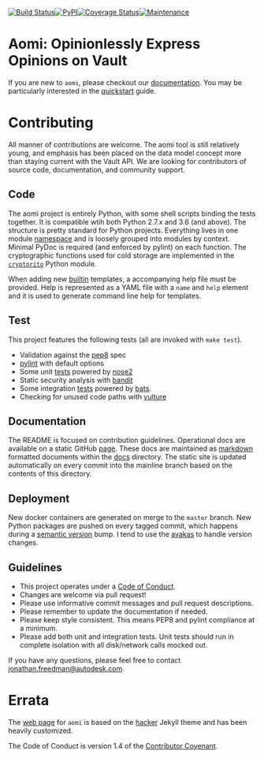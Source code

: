 [![Build Status](https://travis-ci.org/Autodesk/aomi.svg?branch=master)](https://travis-ci.org/Autodesk/aomi)[![PyPI](https://img.shields.io/pypi/v/aomi.svg)](https://pypi.python.org/pypi/aomi)[![Coverage Status](https://coveralls.io/repos/github/Autodesk/aomi/badge.svg?branch=master)](https://coveralls.io/github/Autodesk/aomi?branch=master)[![Maintenance](https://img.shields.io/maintenance/yes/2017.svg)]()

# Aomi: Opinionlessly Express Opinions on Vault

If you are new to `aomi`, please checkout our [documentation](https://autodesk.github.io/aomi). You may be particularly interested in the [quickstart](https://autodesk.github.io/aomi/quickstart) guide.

# Contributing

All manner of contributions are welcome. The aomi tool is still relatively young, and emphasis has been placed on the data model concept more than staying current with the Vault API. We are looking for contributors of source code, documentation, and community support.

## Code

The aomi project is entirely Python, with some shell scripts binding the tests together. It is compatible wtih both Python 2.7.x and 3.6 (and above). The structure is pretty standard for Python projects. Everything lives in one module [namespace](https://github.com/Autodesk/aomi/tree/master/aomi) and is loosely grouped into modules by context. Minimal PyDoc is required (and enforced by pylint) on each function. The cryptographic functions used for cold storage are implemented in the [`cryptorito`](https://github.com/autodesk/cryptorito) Python module.

When adding new [builtin](https://github.com/Autodesk/aomi/tree/master/aomi/templates) templates, a accompanying help file must be provided. Help is represented as a YAML file with a `name` and `help` element and it is used to generate command line help for templates.

## Test

This project features the following tests (all are invoked with `make test`).

* Validation against the [pep8](https://www.python.org/dev/peps/pep-0008/) spec
* [pylint](https://www.pylint.org/) with default options
* Some unit [tests](https://github.com/Autodesk/aomi/tree/master/tests) powered by [nose2](http://nose2.readthedocs.io/en/latest/getting_started.html)
* Static security analysis with [bandit](https://pypi.python.org/pypi/bandit/1.0.1)
* Some integration [tests](https://github.com/Autodesk/aomi/tree/master/tests/integration) powered by [bats](https://github.com/sstephenson/bats).
* Checking for unused code paths with [vulture](https://pypi.python.org/pypi/vulture)

## Documentation

The README is focused on contribution guidelines. Operational docs are available on a static GitHub [page](https://autodesk.github.io/aomi/). These docs are maintained as [markdown](https://github.com/adam-p/markdown-here/wiki/Markdown-Cheatsheet) formatted documents within the [docs](https://github.com/Autodesk/aomi/tree/master/docs) directory. The static site is updated automatically on every commit into the mainline branch based on the contents of this directory.

## Deployment

New docker containers are generated on merge to the `master` branch. New Python packages are pushed on every tagged commit, which happens during a [semantic version](http://semver.org/) bump. I tend to use the [avakas](https://github.com/otakup0pe/avakas) to handle version changes.

## Guidelines

* This project operates under a [Code of Conduct](https://autodesk.github.io/aomi/code_of_conduct).
* Changes are welcome via pull request!
* Please use informative commit messages and pull request descriptions.
* Please remember to update the documentation if needed.
* Please keep style consistent. This means PEP8 and pylint compliance at a minimum.
* Please add both unit and integration tests. Unit tests should run in complete isolation with all disk/network calls mocked out.

If you have any questions, please feel free to contact <jonathan.freedman@autodesk.com>.

# Errata

The [web page](https://autodesk.github.io/aomi) for `aomi` is based on the [hacker](https://github.com/pages-themes/hacker) Jekyll theme and has been heavily customized.

The Code of Conduct is version 1.4 of the [Contributor Covenant](http://contributor-covenant.org/).
